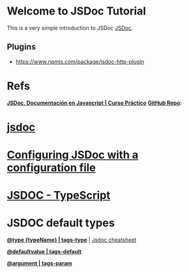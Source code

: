 # Welcome to JSDoc Tutorial
This is a very simple introduction to JSDoc [JSDoc](https://jsdoc.app).

## Plugins
* https://www.npmjs.com/package/jsdoc-http-plugin

# Refs
**[JSDoc, Documentación en Javascript | Curso Práctico](https://www.youtube.com/watch?v=r0H-acWQS6c)**
**[GitHub Repo](https://github.com/FaztWeb/jsdoc-tutorial/tree/master/src):**

# [jsdoc](https://jsdoc.app/)

# [Configuring JSDoc with a configuration file](https://jsdoc.app/about-configuring-jsdoc.html)

# [JSDOC - TypeScript](https://www.typescriptlang.org/docs/handbook/jsdoc-supported-types.html)


# JSDOC default types
**[@type {typeName} | tags-type](https://jsdoc.app/tags-type.html)** | [Jsdoc cheatsheet](https://devhints.io/jsdoc)

**[@defaultvalue | tags-default](https://jsdoc.app/tags-type.html)**

**[@argument | tags-param](hthttps://jsdoc.app/tags-type.html)**